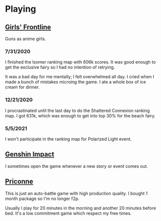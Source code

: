 # Playing

## [Girls' Frontline](https://en.wikipedia.org/wiki/Girls%27_Frontline)

Guns as anime girls. 

### 7/31/2020

I finished the Isomer ranking map with 606k scores.
It was good enough to get the exclusive fairy so I had no intention of retrying.

It was a bad day for me mentally; I felt overwhelmed all day.
I cried when I made a bunch of mistakes microing the game.
I ate a whole box of ice cream for dinner.

### 12/21/2020

I procrastinated until the last day to do the Shattered Connexion ranking map.
I got 631k, which was enough to get into top 30% for the beach fairy.

### 5/5/2021

I won't participate in the ranking map for Polarized Light event.

## [Genshin Impact](https://en.wikipedia.org/wiki/Genshin_Impact)

I sometimes open the game whenever a new story or event comes out.

## [Priconne](https://en.wikipedia.org/wiki/Princess_Connect!_Re:Dive)

This is just an auto-battle game with high production quality.
I bought 1 month package so I'm no longer f2p.

Usually I play for 20 minutes in the morning and another 20 minutes before bed.
It's a low commitment game which respect my free times.
